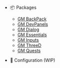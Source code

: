 * :package: Packages

  * [GM BackPack](gmbackpack/home)
  * [GM DevPanels](gmdevpanels/home)
  * [GM Dialog](gmdialog/home)
  * [GM Essentials](gmessentials/home)
  * [GM Inputs](gminputs/home)
  * [GM ThreeD](gmthreed/home)
  * [GM Quests](gmquests/home)

* :wrench: Configuration (WIP)
